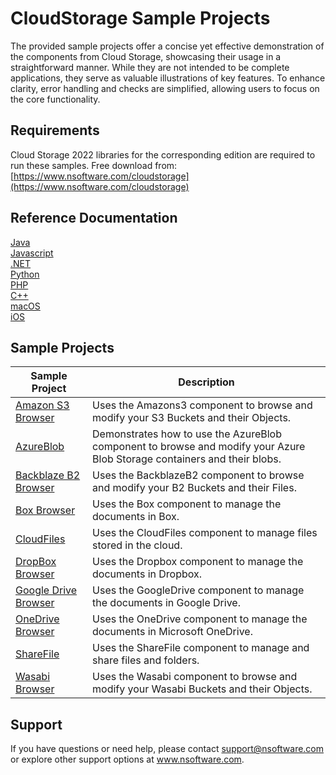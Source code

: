 # CloudStorage Sample Projects
The provided sample projects offer a concise yet effective demonstration of the components from Cloud Storage, showcasing their usage in a straightforward manner. While they are not intended to be complete applications, they serve as valuable illustrations of key features. To enhance clarity, error handling and checks are simplified, allowing users to focus on the core functionality.

## Requirements
Cloud Storage 2022 libraries for the corresponding edition are required to run these samples.  Free download from: [https://www.nsoftware.com/cloudstorage](https://www.nsoftware.com/cloudstorage)

## Reference Documentation
[Java](https://cdn.nsoftware.com/help/ESH/java/)  
[Javascript](https://cdn.nsoftware.com/help/ESH/js/)  
[.NET](https://cdn.nsoftware.com/help/ESH/cs/)  
[Python](https://cdn.nsoftware.com/help/ESH/py/)  
[PHP](https://cdn.nsoftware.com/help/ESH/php/)  
[C++](https://cdn.nsoftware.com/help/ESH/cpp/)  
[macOS](https://cdn.nsoftware.com/help/ESH/mac/)  
[iOS](https://cdn.nsoftware.com/help/ESH/mac/)  

## Sample Projects
| Sample Project | Description |
| --- | --- |
| [Amazon S3 Browser](./Cloud%20Storage%20Samples/Amazon%20S3%20Browser) | Uses the Amazons3 component to browse and modify your S3 Buckets and their Objects. |
| [AzureBlob](./Cloud%20Storage%20Samples/AzureBlob) | Demonstrates how to use the AzureBlob component to browse and modify your Azure Blob Storage containers and their blobs. |
| [Backblaze B2 Browser](./Cloud%20Storage%20Samples/Backblaze%20B2%20Browser) | Uses the BackblazeB2 component to browse and modify your B2 Buckets and their Files. |
| [Box Browser](./Cloud%20Storage%20Samples/Box%20Browser) | Uses the Box component to manage the documents in Box. |
| [CloudFiles](./Cloud%20Storage%20Samples/CloudFiles) | Uses the CloudFiles component to manage files stored in the cloud. |
| [DropBox Browser](./Cloud%20Storage%20Samples/DropBox%20Browser) | Uses the Dropbox component to manage the documents in Dropbox. |
| [Google Drive Browser](./Cloud%20Storage%20Samples/Google%20Drive%20Browser) | Uses the GoogleDrive component to manage the documents in Google Drive. |
| [OneDrive Browser](./Cloud%20Storage%20Samples/OneDrive%20Browser) | Uses the OneDrive component to manage the documents in Microsoft OneDrive. |
| [ShareFile](./Cloud%20Storage%20Samples/ShareFile) | Uses the ShareFile component to manage and share files and folders. |
| [Wasabi Browser](./Cloud%20Storage%20Samples/Wasabi%20Browser) | Uses the Wasabi component to browse and modify your Wasabi Buckets and their Objects. |

## Support
If you have questions or need help, please contact support@nsoftware.com or explore other support options 
at www.nsoftware.com.
